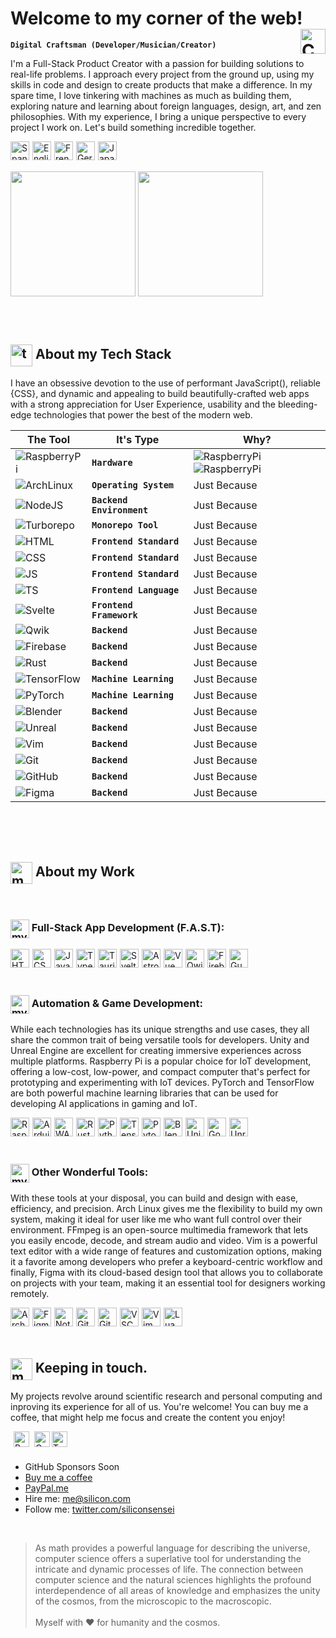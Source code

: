 <!-- Header -->
# Welcome to my corner of the web! <img alt="Colombia" align="right" height="40px" style="margin-left:20px;" src="https://api.iconify.design/twemoji/flag-colombia.svg" />

**`Digital Craftsman (Developer/Musician/Creator)`**

I'm a Full-Stack Product Creator with a passion for building solutions to real-life problems. I approach every project from the ground up, using my skills in code and design to create products that make a difference. In my spare time, I love tinkering with machines as much as building them, exploring nature and learning about foreign languages, design, art, and zen philosophies. With my experience, I bring a unique perspective to every project I work on. Let's build something incredible together.

<img alt="Spanish" align="left" height="30px" style="margin-right:5px;" src="https://api.iconify.design/twemoji/flag-spain.svg" />
<img alt="English" align="left" height="30px" style="margin-right:5px;" src="https://api.iconify.design/twemoji/flag-united-kingdom.svg" />
<img alt="French" align="left" height="30px" style="margin-right:5px;" src="https://api.iconify.design/twemoji/flag-france.svg" />
<img alt="German" align="left" height="30px" style="margin-right:5px;" src="https://api.iconify.design/twemoji/flag-germany.svg" />
<img alt="Japanese" align="left" height="30px" src="https://api.iconify.design/twemoji/flag-japan.svg" />

<br/><br/>

<div>
  <img height="200em" align="center" src="https://github-readme-stats.vercel.app/api?username=siliconsensei&show_icons=true&theme=midnight-purple" />
  <img height="200em" align="center" src="https://github-readme-stats.vercel.app/api/top-langs/?username=siliconsensei&layout=compact&theme=midnight-purple" />
</div>

<br/><br/>

<h2><img alt="tech-stack" align="center" height="35px" src="https://api.iconify.design/emojione-v1/old-personal-computer.svg" /> About my Tech Stack</h2>

I have an obsessive devotion to the use of performant JavaScript(), reliable {CSS}, and dynamic and appealing <HTML> to build beautifully-crafted web apps with a strong appreciation for User Experience, usability and the bleeding-edge technologies that power the best of the modern web.

| The Tool | It's Type | Why? |
| --- | --- | --- |
| ![RaspberryPi](https://api.iconify.design/logos/raspberry-pi.svg?height=30) | **`Hardware`** | ![RaspberryPi](https://api.iconify.design/logos/raspberry-pi.svg?height=30) ![RaspberryPi](https://api.iconify.design/logos/raspberry-pi.svg?height=30) |
| ![ArchLinux](https://api.iconify.design/logos/archlinux.svg?height=30) | **`Operating System`** | Just Because |
| ![NodeJS](https://api.iconify.design/logos/nodejs-icon.svg?height=30) | **`Backend Environment`** | Just Because |
| ![Turborepo](https://api.iconify.design/logos/turborepo-icon.svg?height=30) | **`Monorepo Tool`** | Just Because |
| ![HTML](https://api.iconify.design/vscode-icons/file-type-html.svg?height=30) | **`Frontend Standard`** | Just Because |
| ![CSS](https://api.iconify.design/vscode-icons/file-type-css.svg?height=30) | **`Frontend Standard`** | Just Because |
| ![JS](https://api.iconify.design/logos/javascript.svg?height=30) | **`Frontend Standard`** | Just Because |
| ![TS](https://api.iconify.design/logos/typescript-icon.svg?height=30) | **`Frontend Language`** | Just Because |
| ![Svelte](https://api.iconify.design/logos/svelte-icon.svg?height=30) | **`Frontend Framework`** | Just Because |
| ![Qwik](https://api.iconify.design/logos/qwik.svg?height=30) | **`Backend`** | Just Because |
| ![Firebase](https://api.iconify.design/logos/firebase.svg?height=30) | **`Backend`** | Just Because |
| ![Rust](https://api.iconify.design/logos/rust.svg?height=30) | **`Backend`** | Just Because |
| ![TensorFlow](https://api.iconify.design/logos/tensorflow.svg?height=30) | **`Machine Learning`** | Just Because |
| ![PyTorch](https://api.iconify.design/logos/pytorch-icon.svg?height=30) | **`Machine Learning`** | Just Because |
| ![Blender](https://api.iconify.design/logos/blender.svg?height=30) | **`Backend`** | Just Because |
| ![Unreal](https://api.iconify.design/logos/unrealengine-icon.svg?height=30) | **`Backend`** | Just Because |
| ![Vim](https://api.iconify.design/logos/vim.svg?height=30) | **`Backend`** | Just Because |
| ![Git](https://api.iconify.design/logos/git-icon.svg?height=30) | **`Backend`** | Just Because |
| ![GitHub](https://api.iconify.design/logos/github-icon.svg?height=30) | **`Backend`** | Just Because |
| ![Figma](https://api.iconify.design/logos/figma.svg?height=30) | **`Backend`** | Just Because |

<br/><br/><br/>

<h2><img alt="my-work" align="center" height="35px" src="https://api.iconify.design/material-symbols/code-blocks.svg" /> About my Work</h2>


<br/>

<h3><img alt="my-work" align="center" height="30px" src="https://api.iconify.design/fluent-emoji/fire.svg" /> Full-Stack App Development (F.A.S.T):</h3>

<img alt="HTML" align="left" height="30px" style="margin-right:5px;" src="https://api.iconify.design/vscode-icons/file-type-html.svg" />
<img alt="CSS" align="left" height="30px" style="margin-right:5px;" src="https://api.iconify.design/vscode-icons/file-type-css.svg" />
<img alt="JavaScript" align="left" height="30px" style="margin-right:5px;" src="https://api.iconify.design/logos/javascript.svg" />
<img alt="TypeScript" align="left" height="30px" style="margin-right:5px;" src="https://api.iconify.design/logos/typescript-icon.svg" />
<img alt="Tauri" align="left" height="30px" style="margin-right:5px;" src=""/>
<img alt="Svelte" align="left" height="30px" style="margin-right:5px;" src="" />
<img alt="Astro" align="left" height="30px" style="margin-right:5px;" src="https://api.iconify.design/logos/astro-icon.svg"/>
<img alt="Vue" align="left" height="30px" style="margin-right:5px;" src="https://api.iconify.design/logos/vue.svg"/>
<img alt="Qwik" align="left" height="30px" style="margin-right:5px;" src="" />
<img alt="Firebase" align="left" height="30px" style="margin-right:5px;" src=""/>
<img alt="GunDB" align="left" height="30px" src="https://api.iconify.design/logos/gunjs.svg"/>

<br/><br/><br/>

<h3><img alt="my-work" align="center" height="30px" src="https://api.iconify.design/fluent-emoji/joystick.svg" /> Automation & Game Development:</h3>

While each technologies has its unique strengths and use cases, they all share the common trait of being versatile tools for developers. Unity and Unreal Engine are excellent for creating immersive experiences across multiple platforms. Raspberry Pi is a popular choice for IoT development, offering a low-cost, low-power, and compact computer that's perfect for prototyping and experimenting with IoT devices. PyTorch and TensorFlow are both powerful machine learning libraries that can be used for developing AI applications in gaming and IoT.

<img alt="RaspberryPi" align="left" height="30px" style="margin-right:5px;" src=""/>
<img alt="Arduino" align="left" height="30px" style="margin-right:5px;" src="https://api.iconify.design/logos/arduino.svg"/>
<img alt="WASM" align="left" height="30px" style="margin-right:5px;" src="https://api.iconify.design/logos/webassembly.svg" />
<img alt="Rust" align="left" height="30px" style="margin-right:5px;" src="" />
<img alt="Python" align="left" height="30px" style="margin-right:5px;" src="https://api.iconify.design/logos/python.svg" />
<img alt="TensorFlow" align="left" height="30px" style="margin-right:5px;" src=""/>
<img alt="Pytorch" align="left" height="30px" style="margin-right:5px;" src=""/>
<img alt="Blender" align="left" height="30px" style="margin-right:5px;" src="" />
<img alt="Unity" align="left" height="30px" style="margin-right:5px;" src="https://api.iconify.design/logos/unity.svg"/>
<img alt="Godot" align="left" height="30px" style="margin-right:5px;" src="https://api.iconify.design/logos/godot-icon.svg"/>
<img alt="Unreal" align="left" height="30px" src=""/>

<br/><br/><br/>

<h3><img alt="my-work" align="center" height="30px" src="https://api.iconify.design/fluent-emoji/hammer-and-wrench.svg" /> Other Wonderful Tools:</h3>

With these tools at your disposal, you can build and design with ease, efficiency, and precision. Arch Linux gives me the flexibility to build my own system, making it ideal for user like me who want full control over their environment. FFmpeg is an open-source multimedia framework that lets you easily encode, decode, and stream audio and video. Vim is a powerful text editor with a wide range of features and customization options, making it a favorite among developers who prefer a keyboard-centric workflow and finally, Figma with its cloud-based design tool that allows you to collaborate on projects with your team, making it an essential tool for designers working remotely.

<img alt="ArchLinux" align="left" height="30px" style="margin-right:5px;" src="" />
<img alt="Figma" align="left" height="30px" style="margin-right:5px;" src="" />
<img alt="Notion" align="left" height="30px" style="margin-right:5px;" src="https://api.iconify.design/logos/notion-icon.svg" />
<img alt="Git" align="left" height="30px" style="margin-right:5px;" src="" />
<img alt="GitHub" align="left" height="30px" style="margin-right:5px;" src="" />
<img alt="VSCode" align="left" height="30px" style="margin-right:5px;" src="https://api.iconify.design/vscode-icons/file-type-vscode.svg" />
<img alt="Vim" align="left" height="30px" style="margin-right:5px;" src="" />
<img alt="Lua" align="left" height="30px" src="https://api.iconify.design/logos/lua.svg" />

<br/><br/><br/>

## <img alt="my-work" align="center" height="35px" src="https://api.iconify.design/twemoji/heart-with-ribbon.svg" /> Keeping in touch.

My projects revolve around scientific research and personal computing and inproving its experience for all of us. You're welcome! You can buy me a coffee, that might help me focus and create the content you enjoy!

<img alt="PayPal" align="left" height="25px" style="margin-left:5px;" src="https://api.iconify.design/logos/paypal.svg"/>
<img alt="Gmail" align="left" height="25px" style="margin-left:5px;" src="https://api.iconify.design/logos/google-gmail.svg"/>
<img alt="Twitter" align="left" height="25px" src="https://api.iconify.design/logos/twitter.svg"/>

<br/><br/>

- GitHub Sponsors Soon
- [Buy me a coffee](https://www.buymeacoffee.com/)
- [PayPal.me](https://www.paypal.com/paypalme)
- Hire me: me@silicon.com
- Follow me: [twitter.com/siliconsensei](https://twitter.com/siliconsensei)

<br/>

> As math provides a powerful language for describing the universe, computer science offers a superlative tool for understanding the intricate and dynamic processes of life. The connection between computer science and the natural sciences highlights the profound interdependence of all areas of knowledge and emphasizes the unity of the cosmos, from the microscopic to the macroscopic.
> <br><br>
> Myself with ❤️ for humanity and the cosmos.
